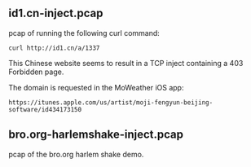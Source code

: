 id1.cn-inject.pcap
------------------
pcap of running the following curl command:

```curl http://id1.cn/a/1337```

This Chinese website seems to result in a TCP inject containing a 403 Forbidden page.

The domain is requested in the MoWeather iOS app:

``https://itunes.apple.com/us/artist/moji-fengyun-beijing-software/id434173150``

bro.org-harlemshake-inject.pcap
-------------------------------
pcap of the bro.org harlem shake demo.
